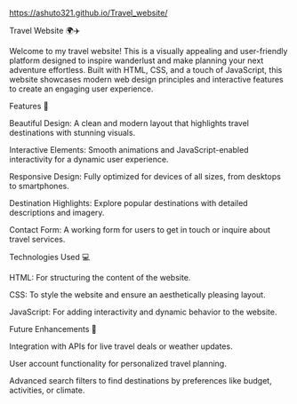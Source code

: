 https://ashuto321.github.io/Travel_website/   

Travel Website 🌍✈️

Welcome to my travel website! This is a visually appealing and user-friendly platform designed to inspire wanderlust and make planning your next adventure effortless. Built with HTML, CSS, and a touch of JavaScript, this website showcases modern web design principles and interactive features to create an engaging user experience.

Features 🚀

Beautiful Design: A clean and modern layout that highlights travel destinations with stunning visuals.

Interactive Elements: Smooth animations and JavaScript-enabled interactivity for a dynamic user experience.

Responsive Design: Fully optimized for devices of all sizes, from desktops to smartphones.

Destination Highlights: Explore popular destinations with detailed descriptions and imagery.

Contact Form: A working form for users to get in touch or inquire about travel services.

Technologies Used 💻

HTML: For structuring the content of the website.

CSS: To style the website and ensure an aesthetically pleasing layout.

JavaScript: For adding interactivity and dynamic behavior to the website.

Future Enhancements 🌟

Integration with APIs for live travel deals or weather updates.

User account functionality for personalized travel planning.

Advanced search filters to find destinations by preferences like budget, activities, or climate.
